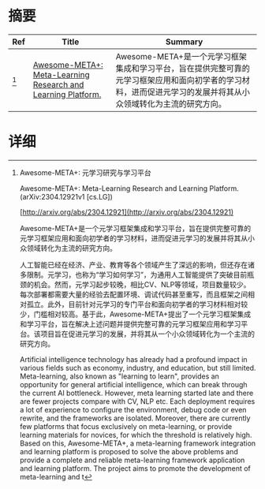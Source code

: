 # 摘要

| Ref | Title | Summary |
| --- | --- | --- |
| [^1] | [Awesome-META+: Meta-Learning Research and Learning Platform.](http://arxiv.org/abs/2304.12921) | Awesome-META+是一个元学习框架集成和学习平台，旨在提供完整可靠的元学习框架应用和面向初学者的学习材料，进而促进元学习的发展并将其从小众领域转化为主流的研究方向。 |

# 详细

[^1]: Awesome-META+: 元学习研究与学习平台

    Awesome-META+: Meta-Learning Research and Learning Platform. (arXiv:2304.12921v1 [cs.LG])

    [http://arxiv.org/abs/2304.12921](http://arxiv.org/abs/2304.12921)

    Awesome-META+是一个元学习框架集成和学习平台，旨在提供完整可靠的元学习框架应用和面向初学者的学习材料，进而促进元学习的发展并将其从小众领域转化为主流的研究方向。

    

    人工智能已经在经济、产业、教育等各个领域产生了深远的影响，但还存在诸多限制。元学习，也称为“学习如何学习”，为通用人工智能提供了突破目前瓶颈的机会。然而，元学习起步较晚，相比CV、NLP等领域，项目数量较少。每次部署都需要大量的经验去配置环境、调试代码甚至重写，而且框架之间相对孤立。此外，目前针对元学习的专门平台和面向初学者的学习材料相对较少，门槛相对较高。基于此，Awesome-META+提出了一个元学习框架集成和学习平台，旨在解决上述问题并提供完整可靠的元学习框架应用和学习平台。该项目旨在促进元学习的发展，并将其从一个小众领域转化为一个主流的研究方向。

    Artificial intelligence technology has already had a profound impact in various fields such as economy, industry, and education, but still limited. Meta-learning, also known as "learning to learn", provides an opportunity for general artificial intelligence, which can break through the current AI bottleneck. However, meta learning started late and there are fewer projects compare with CV, NLP etc. Each deployment requires a lot of experience to configure the environment, debug code or even rewrite, and the frameworks are isolated. Moreover, there are currently few platforms that focus exclusively on meta-learning, or provide learning materials for novices, for which the threshold is relatively high. Based on this, Awesome-META+, a meta-learning framework integration and learning platform is proposed to solve the above problems and provide a complete and reliable meta-learning framework application and learning platform. The project aims to promote the development of meta-learning and t
    

